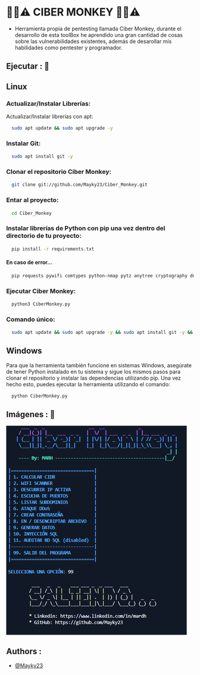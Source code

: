 # 🔐📶⚠️ CIBER MONKEY 🔐📶⚠️
- Herramienta propia de pentesting llamada Ciber Monkey, durante el desarrollo de esta toolBox he aprendido una gran cantidad de cosas sobre las vulnerabilidades existentes, además de desarollar mis habilidades como pentester y programador. 


## Ejecutar : 🚀

## Linux

### Actualizar/Instalar Librerías: 

Actualizar/Instalar librerías con apt:
```bash
  sudo apt update && sudo apt upgrade -y
```
### Instalar Git:
```bash
  sudo apt install git -y
```

### Clonar el repositorio Ciber Monkey:
```bash
  git clone git://github.com/Mayky23/Ciber_Monkey.git
```

### Entar al proyecto:

```bash
  cd Ciber_Monkey
```
### Instalar librerías de Python con pip una vez dentro del directorio de tu proyecto:

```bash
  pip install -r requirements.txt
```

#### En caso de error...
```bash
  pip requests pywifi comtypes python-nmap pytz anytree cryptography dnspython ipy netifaces scapy libpcap pypcap pymysql colorama GitPython sublist3r pyfiglet exifread
```

### Ejecutar Ciber Monkey:
```bash
  python3 CiberMonkey.py
```

### Comando único:
```bash
  sudo apt update && sudo apt upgrade -y && sudo apt install git -y && git clone git://github.com/Mayky23/Ciber_Monkey.git && cd Ciber_Monkey && pip install -r requirements.txt && python3 CiberMonkey.py

```
## Windows

Para que la herramienta también funcione en sistemas Windows, asegúrate de tener Python instalado en tu sistema y sigue los mismos pasos para clonar el repositorio y instalar las dependencias utilizando pip. Una vez hecho esto, puedes ejecutar la herramienta utilizando el comando:

```bash
  python CiberMonkey.py
```

## Imágenes : 📸
![Imágen del menu principal](img/portada.png)


## Authors : 

- [@Mayky23](https://github.com/Mayky23)
